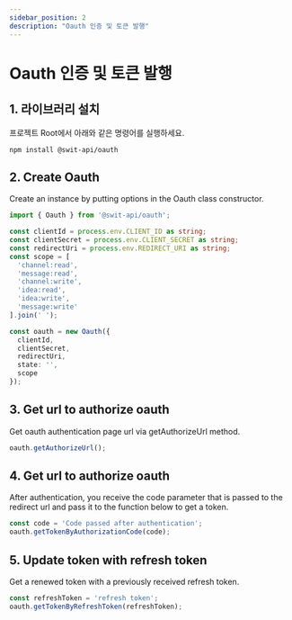 ```yaml
---
sidebar_position: 2
description: "Oauth 인증 및 토큰 발행"
---
```


# Oauth 인증 및 토큰 발행

## 1. 라이브러리 설치

프로젝트 Root에서 아래와 같은 명령어를 실행하세요.

```shell
npm install @swit-api/oauth
```

## 2. Create Oauth

Create an instance by putting options in the Oauth class constructor.

```typescript
import { Oauth } from '@swit-api/oauth';

const clientId = process.env.CLIENT_ID as string;
const clientSecret = process.env.CLIENT_SECRET as string;
const redirectUri = process.env.REDIRECT_URI as string;
const scope = [
  'channel:read',
  'message:read',
  'channel:write',
  'idea:read',
  'idea:write',
  'message:write'
].join(' ');

const oauth = new Oauth({
  clientId,
  clientSecret,
  redirectUri,
  state: '',
  scope
});
```


## 3. Get url to authorize oauth

Get oauth authentication page url via getAuthorizeUrl method.

```typescript
oauth.getAuthorizeUrl();
```

## 4. Get url to authorize oauth

After authentication, you receive the code parameter 
that is passed to the redirect url and pass it to the function below to get a token.

```typescript
const code = 'Code passed after authentication';
oauth.getTokenByAuthorizationCode(code);
```


## 5. Update token with refresh token

Get a renewed token with a previously received refresh token.

```typescript
const refreshToken = 'refresh token';
oauth.getTokenByRefreshToken(refreshToken);
```
